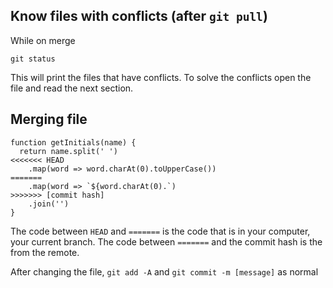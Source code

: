 ## Know files with conflicts (after `git pull`)

While on merge
```
git status
```

This will print the files that have conflicts. To solve the conflicts open the file and read the next section.

## Merging file

```
function getInitials(name) {
  return name.split(' ')
<<<<<<< HEAD
    .map(word => word.charAt(0).toUpperCase())
=======
    .map(word => `${word.charAt(0).`)
>>>>>>> [commit hash]
    .join('')
}
```

The code between `HEAD` and `=======` is the code that is in your computer, your current branch.
The code between `=======` and the commit hash is the from the remote.

After changing the file, `git add -A` and `git commit -m [message]` as normal
